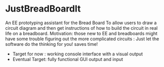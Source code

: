 JustBreadBoardIt
================

An EE prototyping assistant for the Bread Board
To allow users to draw a circuit diagram and then get instructions of how to build the circuit in real life on a breadboard.
Motivation: those new to EE and breadboards might have some trouble figuring out the more complicated circuits :
Just let the software do the thinking for you! saves time!
- Target for now : working console interface with a visual output
- Eventual Target: fully functional GUI output and input

